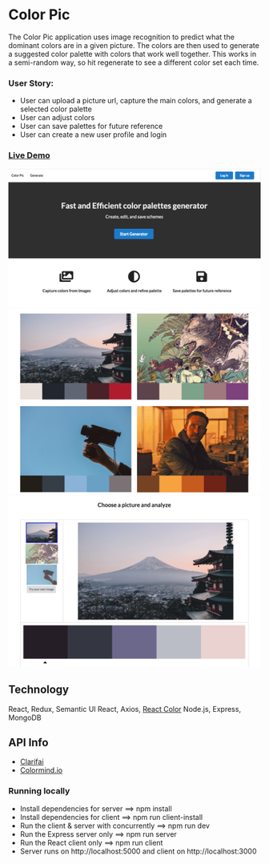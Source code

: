 # Color Pic #
The Color Pic application uses image recognition to predict what the dominant colors are in a given picture. The colors are then used to generate a suggested color palette with colors that work well together. This works in a semi-random way, so hit regenerate to see a different color set each time.

### User Story:
* User can upload a picture url, capture the main colors, and generate a selected color palette
* User can adjust colors
* User can save palettes for future reference
* User can create a new user profile and login

### [Live Demo](https://color-pic.herokuapp.com/)

![Screenshots](./client/public/Landing1.png)
![Screenshots](./client/public/Landing2.png)
![Screenshots](./client/public/ExampleAnalyze.png)

## Technology ##
React, Redux, Semantic UI React, Axios, [React Color](https://casesandberg.github.io/react-color/) Node.js, Express, MongoDB

## API Info ##
* [Clarifai](https://www.clarifai.com/models/color-image-recognition-model-eeed0b6733a644cea07cf4c60f87ebb7)
* [Colormind.io](http://colormind.io/api-access/)

### Running locally
* Install dependencies for server ==> npm install
* Install dependencies for client ==> npm run client-install
* Run the client & server with concurrently ==> npm run dev
* Run the Express server only ==> npm run server
* Run the React client only ==> npm run client
* Server runs on http://localhost:5000 and client on http://localhost:3000
